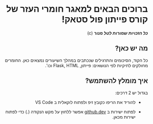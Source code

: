 
<div dir="rtl">
  
# ברוכים הבאים למאגר חומרי העזר של קורס פייתון פול סטאק!
***כל הזכויות שמורות לטל מנור*** (c)
  
## מה יש כאן?

כל הקוד, הסיכומים והתרגילים שנכתבים במהלך השיעורים נמצאים כאן. החומרים מחולקים לתיקיות לפי הנושאים: פייתון, Flask, HTML וכו'.

## איך מומלץ להשתמש?

בגדול יש 2 דרכים:

- להוריד את הריפו כקובץ זיפ ולפתוח לוקאלית ב VS Code

- לפתוח ישירות ב [github.dev](url) אפשר ללחוץ על מקש הנקודה (.) כדי לפתוח ישירות מכאן.
  </div>
